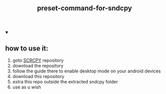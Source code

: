 <header>
<h2>preset-command-for-sndcpy</h2>
</header>

<body>
<details open>
<summary><h2>how to use it:</h2></summary>
<div>
<ol>
<li>goto <a href="https://github.com/Genymobile/scrcpy" target="_blank">SCRCPY</a> repository</li>
<li>download the repository</li>
<li>follow the guide there to enable desktop mode on your android devices</li>
<li>download this repository</li>
<li>extra this repo outside the extracted sndcpy folder</li>
<li>use as u wish</li>
</ol>
</div>
</details>
</body>
